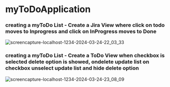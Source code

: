 # myToDoApplication

### creating a myToDo List - Create a Jira View where click on todo moves to Inprogress and click on InProgress moves to Done
![screencapture-localhost-1234-2024-03-24-22_03_33](https://github.com/simran5994/myToDoApplication/assets/30888965/1359345e-04c8-46f9-a7ff-cb37ad9720e6)

### creating a myToDo List - Create a ToDo View when checkbox is selected delete option is showed, ondelete update list on checkbox unselect update list and hide delete option
![screencapture-localhost-1234-2024-03-24-23_08_09](https://github.com/simran5994/myToDoApplication/assets/30888965/eff180e3-89d4-4c74-a92a-9c2c468d9803)

